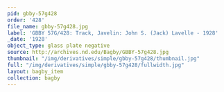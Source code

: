 ```yaml
---
pid: gbby-57g428
order: '428'
file_name: gbby-57g428.jpg
label: 'GBBY 57G/428: Track, Javelin: John S. (Jack) Lavelle - 1928'
_date: '1928'
object_type: glass plate negative
source: http://archives.nd.edu/Bagby/GBBY-57g428.jpg
thumbnail: "/img/derivatives/simple/gbby-57g428/thumbnail.jpg"
full: "/img/derivatives/simple/gbby-57g428/fullwidth.jpg"
layout: bagby_item
collection: bagby
---
```

